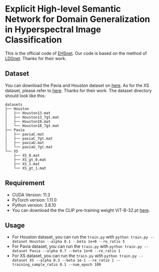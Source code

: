 # Explicit High-level Semantic Network for Domain Generalization in Hyperspectral Image Classification

This is the official code of [EHSnet](https://ieeexplore.ieee.org/document/10750220). Our code is based on the method of [LDGnet](https://github.com/YuxiangZhang-BIT/IEEE_TGRS_LDGnet.git). Thanks for their work.

## Dataset
You can download the Pavia and Houston dataset on [here](https://github.com/YuxiangZhang-BIT/Data-CSHSI). As for the XS dataset, please refer to [here](https://www.sciencedirect.com/science/article/pii/S0034425724003092). Thanks for their work. The dataset directory should look like this:
```
datasets
├── Houston
│   ├── Houston13.mat
│   ├── Houston13_7gt.mat
│   ├── Houston18.mat
│   └── Houston18_7gt.mat
├── Pavia
│   ├── paviaC.mat
│   ├── paviaC_7gt.mat
│   ├── paviaU.mat
│   └── paviaU_7gt.mat
└── XS
    ├── XS_0.mat
    ├── XS_gt_0.mat
    ├── XS_1.mat
    └── XS_gt_1.mat
```
## Requirement
* CUDA Version: 11.3
* PyTorch version: 1.11.0
* Python version: 3.8.10
* You can download the the CLIP pre-training weight ViT-B-32\.pt [here](https://openaipublic.azureedge.net/clip/models/40d365715913c9da98579312b702a82c18be219cc2a73407c4526f58eba950af/ViT-B-32.pt).
## Usage
* For Houston dataset, you can run the `train.py` with `python train.py --dataset Houston --alpha 0.1 --beta 1e+0 --re_ratio 5`
* For Pavia dataset, you can run the `train.py` with `python train.py --dataset Pavia --alpha 0.7 --beta 1e+0 --re_ratio 1`
* For XS dataset, you can run the `train.py` with `python train.py --dataset XS --alpha 0.3 --beta 1e-1 --re_ratio 1 --training_sample_ratio 0.1 --num_epoch 100`
